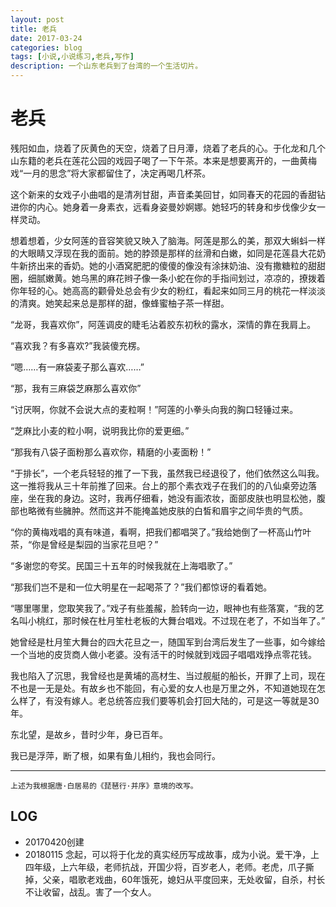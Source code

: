 ```yaml
---
layout: post
title: 老兵
date: 2017-03-24
categories: blog
tags: [小说,小说练习,老兵,写作]
description: 一个山东老兵到了台湾的一个生活切片。
---
```


# 老兵

残阳如血，烧着了灰黄色的天空，烧着了日月潭，烧着了老兵的心。于化龙和几个山东籍的老兵在莲花公园的戏园子喝了一下午茶。本来是想要离开的，一曲黄梅戏“一月的思念”将大家都留住了，决定再喝几杯茶。

这个新来的女戏子小曲唱的是清冽甘甜，声音柔美回甘，如同春天的花园的香甜钻进你的内心。她身着一身素衣，远看身姿曼妙婀娜。她轻巧的转身和步伐像少女一样灵动。

想着想着，少女阿莲的音容笑貌又映入了脑海。阿莲是那么的美，那双大蝌蚪一样的大眼睛又浮现在我的面前。她的脖颈是那样的丝滑和白嫩，如同是花莲县大花奶牛新挤出来的香奶。她的小酒窝肥肥的傻傻的像没有涂抹奶油、没有撒糖粒的甜甜圈，细腻嫩黄。她乌黑的麻花辫子像一条小蛇在你的手指间划过，凉凉的，撩拨着你年轻的心。她高高的颧骨处总会有少女的粉红，看起来如同三月的桃花一样淡淡的清爽。她笑起来总是那样的甜，像蜂蜜柚子茶一样甜。

“龙哥，我喜欢你”，阿莲调皮的睫毛沾着胶东初秋的露水，深情的靠在我肩上。

“喜欢我？有多喜欢?”我装傻充楞。

“嗯……有一麻袋麦子那么喜欢……”

“那，我有三麻袋芝麻那么喜欢你”

“讨厌啊，你就不会说大点的麦粒啊！”阿莲的小拳头向我的胸口轻锤过来。

“芝麻比小麦的粒小啊，说明我比你的爱更细。”

“那我有八袋子面粉那么喜欢你，精磨的小麦面粉！”

“于排长”，一个老兵轻轻的推了一下我，虽然我已经退役了，他们依然这么叫我。这一推将我从三十年前推了回来。台上的那个素衣戏子在我们的的八仙桌旁边落座，坐在我的身边。这时，我再仔细看，她没有画浓妆，面部皮肤也明显松弛，腹部也略微有些臃肿。然而这并不能掩盖她皮肤的白皙和眉宇之间华贵的气质。

“你的黄梅戏唱的真有味道，看啊，把我们都唱哭了。”我给她倒了一杯高山竹叶茶，“你是曾经是梨园的当家花旦吧？”

“多谢您的夸奖。民国三十五年的时候我就在上海唱歌了。”

“那我们岂不是和一位大明星在一起喝茶了？”我们都惊讶的看着她。

“哪里哪里，您取笑我了。”戏子有些羞赧，脸转向一边，眼神也有些落寞，“我的艺名叫小桃红，那时候在杜月笙杜老板的大舞台唱戏。不过现在老了，不如当年了。”

她曾经是杜月笙大舞台的四大花旦之一，随国军到台湾后发生了一些事，如今嫁给一个当地的皮货商人做小老婆。没有活干的时候就到戏园子唱唱戏挣点零花钱。

我也陷入了沉思，我曾经也是黄埔的高材生、当过舰艇的船长，开罪了上司，现在不也是一无是处。有故乡也不能回，有心爱的女人也是万里之外，不知道她现在怎么样了，有没有嫁人。老总统答应我们要等机会打回大陆的，可是这一等就是30年。

东北望，是故乡，昔时少年，身已百年。

我已是浮萍，断了根，如果有鱼儿相约，我也会同行。


---
    上述为我根据唐·白居易的《琵琶行·并序》意境的改写。



## LOG
- 20170420创建
- 20180115 念起，可以将于化龙的真实经历写成故事，成为小说。爱干净，上四年级，上六年级，老师抗战，开国少将，百岁老人，老师。老虎，爪子撕掉，父亲，唱歌老戏曲，60年饿死，媳妇从平度回来，无处收留，自杀，村长不让收留，战乱。害了一个女人。


>

